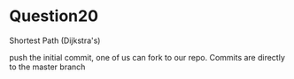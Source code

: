 # Question20
Shortest Path (Dijkstra's)

push the initial commit, one of us can fork to our repo. 
Commits are directly to the master branch
